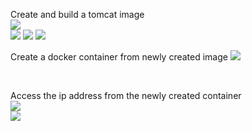 Create and build a tomcat image 
<br>
<img src="https://github.com/LawrenceDavy13/DevopsProject-1-Java/blob/main/images/docker/dockerfile1.png">
<br>
<img src="https://github.com/LawrenceDavy13/DevopsProject-1-Java/blob/main/images/docker/dockerfile2.png">
<img src="https://github.com/LawrenceDavy13/DevopsProject-1-Java/blob/main/images/docker/dockerfile3.png">
<img src="https://github.com/LawrenceDavy13/DevopsProject-1-Java/blob/main/images/docker/dockerfile4.png">
<br>

Create a docker container from newly created image
<img src="https://github.com/LawrenceDavy13/DevopsProject-1-Java/blob/main/images/docker/dockerfile5.png">

<br>

Access the ip address from the newly created container
<br>
<img src="https://github.com/LawrenceDavy13/DevopsProject-1-Java/blob/main/images/docker/dockerfile6.png">
<br>
<img src="https://github.com/LawrenceDavy13/DevopsProject-1-Java/blob/main/images/docker/dockerfile7.png">

